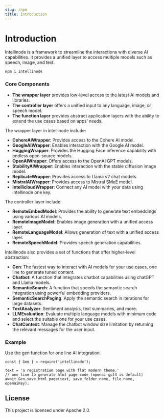 ```yaml
---
slug: /npm
title: Introduction
---
```


# Introduction

Intellinode is a framework to streamline the interactions with diverse AI capabilities. It provides a unified layer to access multiple models such as speech, image, and text.

```sh
npm i intellinode
```


### Core Components

* **The wrapper layer** provides low-level access to the latest AI models and libraries.
* **The controller layer** offers a unified input to any language, image, or speech model.
* **The function layer** provides abstract application layers with the ability to extend the use cases based on apps’ needs.

The wrapper layer in intellinode include:

* **CohereAIWrapper**: Provides access to the Cohere AI model.
* **GoogleAIWrapper**: Enables interaction with the Google AI model.
* **HuggingWrapper**: Provides the Hugging Face inference capability with endless open-source models.
* **OpenAIWrapper**: Offers access to the OpenAI GPT models.
* **StabilityAIWrapper**: Enables interaction with the stable diffusion image model.
* **ReplicateWrapper**: Provides access to Llama v2 chat models.
* **MistralAIWrapper**: Provides access to Mistral SMoE model.
* **IntellicloudWrapper**: Connect any AI model with your data using intellinode one key.

The controller layer include:

* **RemoteEmbedModel**: Provides the ability to generate text embeddings using various AI models.
* **RemoteImageModel**: Enables image generation with a unified access layer.
* **RemoteLanguageModel**: Allows generation of text with a unified access layer.
* **RemoteSpeechModel**: Provides speech generation capabilities.

Intellinode also provides a set of functions that offer higher-level abstraction:

* **Gen**: The fastest way to interact with AI models for your use cases, one line to generate tuned content.
* **Chatbot**: A function that integrates chatbot capabilities using chatGPT and Llama models.
* **SemanticSearch**: A function that speeds the semantic search integration using powerful embedding providers.
* **SemanticSearchPaging**: Apply the semantic search in iterations for large datasets.
* **TextAnalyzer**: Sentiment analysis, text summaries, and more.
* **LLMEvaluation**: Evaluate multiple language models with minimum code and select the suitable one for your use cases.
* **ChatContext**: Manage the chatbot window size limitation by returning the relevant messages for the user input.


### Example

Use the gen function for one line AI integration.
```node
const { Gen } = require('intellinode');

text = 'a registration page with flat modern theme.'
// one line to generate html page code (openai gpt4 is default)
await Gen.save_html_page(text, save_folder_name, file_name, openaiKey);
```

## License
This project is licensed under Apache 2.0.
  
